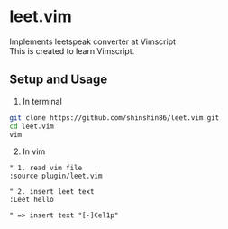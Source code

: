 # leet.vim
Implements leetspeak converter at Vimscript<br>
This is created to learn Vimscript.



## Setup and Usage

1. In terminal

```bash
git clone https://github.com/shinshin86/leet.vim.git
cd leet.vim
vim
```

2. In vim

```vim
" 1. read vim file
:source plugin/leet.vim

" 2. insert leet text
:Leet hello

" => insert text "[-]€el1p"
```